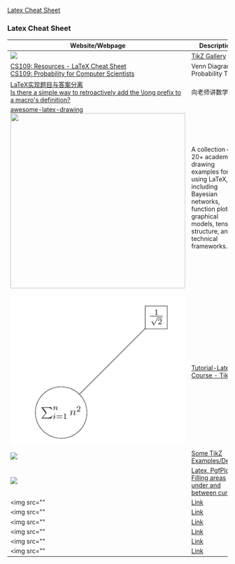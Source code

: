 

[Latex Cheat Sheet](#Latex-Cheat-Sheet)



### Latex Cheat Sheet

|Website/Webpage | Description | 
|---------------| --------------------
|<img src="https://www.integral-domain.org/lwilliams/Resources/TikzImg/Plot2.png">|[TikZ Gallery](https://www.integral-domain.org/lwilliams/Resources/tikzsnippets.php)
| [CS109: Resources - LaTeX Cheat Sheet](https://web.stanford.edu/class/archive/cs/cs109/cs109.1214/handouts/latex/latex_cheat.pdf)<br> [CS109: Probability for Computer Scientists](https://web.stanford.edu/class/archive/cs/cs109/cs109.1214/)| Venn Diagrams, Probability Trees|
|[LaTeX实现题目与答案分离](https://zhuanlan.zhihu.com/p/130917584)<br>[Is there a simple way to retroactively add the \long prefix to a macro's definition?](https://tex.stackexchange.com/questions/24240/is-there-a-simple-way-to-retroactively-add-the-long-prefix-to-a-macros-definit)|向老师讲数学|
|[awesome-latex-drawing](https://github.com/xinychen/awesome-latex-drawing)<br><img  src="https://github.com/xinychen/awesome-latex-drawing/blob/master/BayesNet/BATF.png" width="400" height="400">|A collection of 20+ academic drawing examples for using LaTeX, including Bayesian networks, function plotting, graphical models, tensor structure, and technical frameworks.
|||
|||
|<img src="https://raw.githubusercontent.com/UvA-FNWI/LaTeX/gh-pages/_posts/images/Nodes4.png" width="400">|[Tutorial-Latex Course - Tikz](https://uva-fnwi.github.io/LaTeX/extra1/Tikz/)
|<img src="https://nilesjohnson.net/tikz-demo/tikz-demo-image-02.png">|[Some TikZ Examples/Demos](https://nilesjohnson.net/tikz-demo.html)
|<img src="https://www.sqlpac.com/en/documents/images/latex-pgfplots-tikz-filling-areas-under-and-between-curves-01.png">|[Latex, PgfPlots - Filling areas under and between curves](https://www.sqlpac.com/en/documents/latex-pgfplots-tikz-filling-areas-under-and-between-curves.html)
|<img src=""|[Link]()
|<img src=""|[Link]()
|<img src=""|[Link]()
|<img src=""|[Link]()
|<img src=""|[Link]()
|<img src=""|[Link]()
